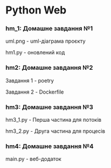 # Python Web

### hm_1: Домашне завдання №1 

uml.png - uml-діаграма проєкту

hm1.py - оновлений код


### hm2: Домашне завдання №2 

Завдання 1 - poetry

Завдання 2 - Dockerfile


### hm3: Домашне завдання №3

hm3_1.py - Перша частина для потоків

hm3_2.py - Друга частина для процесів


### hm4: Домашне завдання №4

main.py - веб-додаток
